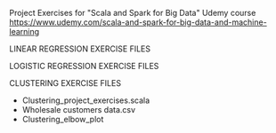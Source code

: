 Project Exercises for "Scala and Spark for Big Data" Udemy course
https://www.udemy.com/scala-and-spark-for-big-data-and-machine-learning

LINEAR REGRESSION EXERCISE FILES



LOGISTIC REGRESSION EXERCISE FILES



CLUSTERING EXERCISE FILES
- Clustering_project_exercises.scala
- Wholesale customers data.csv
- Clustering_elbow_plot
